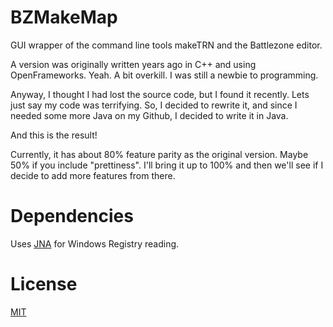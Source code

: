 # BZMakeMap
GUI wrapper of the command line tools makeTRN and the Battlezone editor.

A version was originally written years ago in C++ and using OpenFrameworks. Yeah. A bit overkill. I was still a newbie to programming.

Anyway, I thought I had lost the source code, but I found it recently. Lets just say my code was terrifying. 
So, I decided to rewrite it, and since I needed some more Java on my Github, I decided to write it in Java. 

And this is the result!

Currently, it has about 80% feature parity as the original version. Maybe 50% if you include "prettiness".
I'll bring it up to 100% and then we'll see if I decide to add more features from there.

# Dependencies
Uses [JNA](https://github.com/twall/jna) for Windows Registry reading.

# License
[MIT](http://choosealicense.com/licenses/mit/)
